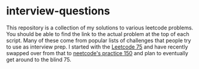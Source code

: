 # interview-questions
This repository is a collection of my solutions to various leetcode problems.
You should be able to find the link to the actual problem at the top of each script.
Many of these come from popular lists of challenges that people try to use as interview prep.
I started with the [Leetcode 75](https://leetcode.com/study-plan/leetcode-75/?progress=sjv3mjj)
and have recently swapped over from that to [neetcode's practice 150](https://neetcode.io/practice) and plan to eventually get around to the blind 75.
